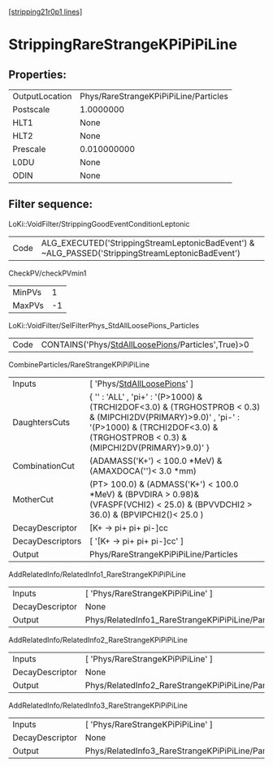 [[stripping21r0p1 lines]](./stripping21r0p1-index)

# StrippingRareStrangeKPiPiPiLine

## Properties:

|                |                                       |
|----------------|---------------------------------------|
| OutputLocation | Phys/RareStrangeKPiPiPiLine/Particles |
| Postscale      | 1.0000000                             |
| HLT1           | None                                  |
| HLT2           | None                                  |
| Prescale       | 0.010000000                           |
| L0DU           | None                                  |
| ODIN           | None                                  |

## Filter sequence:

LoKi::VoidFilter/StrippingGoodEventConditionLeptonic

|      |                                                                                                  |
|------|--------------------------------------------------------------------------------------------------|
| Code | ALG_EXECUTED('StrippingStreamLeptonicBadEvent') & ~ALG_PASSED('StrippingStreamLeptonicBadEvent') |

CheckPV/checkPVmin1

|        |     |
|--------|-----|
| MinPVs | 1   |
| MaxPVs | -1  |

LoKi::VoidFilter/SelFilterPhys_StdAllLoosePions_Particles

|      |                                                                                                           |
|------|-----------------------------------------------------------------------------------------------------------|
| Code | CONTAINS('Phys/[StdAllLoosePions](./stripping21r0p1-commonparticles-stdallloosepions)/Particles',True)\>0 |

CombineParticles/RareStrangeKPiPiPiLine

|                  |                                                                                                                                                                                                        |
|------------------|--------------------------------------------------------------------------------------------------------------------------------------------------------------------------------------------------------|
| Inputs           | [ 'Phys/[StdAllLoosePions](./stripping21r0p1-commonparticles-stdallloosepions)' ]                                                                                                                    |
| DaughtersCuts    | { '' : 'ALL' , 'pi+' : '(P\>1000) & (TRCHI2DOF\<3.0) & (TRGHOSTPROB \< 0.3) & (MIPCHI2DV(PRIMARY)\>9.0)' , 'pi-' : '(P\>1000) & (TRCHI2DOF\<3.0) & (TRGHOSTPROB \< 0.3) & (MIPCHI2DV(PRIMARY)\>9.0)' } |
| CombinationCut   | (ADAMASS('K+') \< 100.0 \*MeV) & (AMAXDOCA('')\< 3.0 \*mm)                                                                                                                                             |
| MotherCut        | (PT\> 100.0) & (ADMASS('K+') \< 100.0 \*MeV) & (BPVDIRA \> 0.98)& (VFASPF(VCHI2) \< 25.0) & (BPVVDCHI2 \> 36.0) & (BPVIPCHI2()\< 25.0 )                                                                |
| DecayDescriptor  | [K+ -\> pi+ pi+ pi-]cc                                                                                                                                                                               |
| DecayDescriptors | [ '[K+ -\> pi+ pi+ pi-]cc' ]                                                                                                                                                                       |
| Output           | Phys/RareStrangeKPiPiPiLine/Particles                                                                                                                                                                  |

AddRelatedInfo/RelatedInfo1_RareStrangeKPiPiPiLine

|                 |                                                    |
|-----------------|----------------------------------------------------|
| Inputs          | [ 'Phys/RareStrangeKPiPiPiLine' ]                |
| DecayDescriptor | None                                               |
| Output          | Phys/RelatedInfo1_RareStrangeKPiPiPiLine/Particles |

AddRelatedInfo/RelatedInfo2_RareStrangeKPiPiPiLine

|                 |                                                    |
|-----------------|----------------------------------------------------|
| Inputs          | [ 'Phys/RareStrangeKPiPiPiLine' ]                |
| DecayDescriptor | None                                               |
| Output          | Phys/RelatedInfo2_RareStrangeKPiPiPiLine/Particles |

AddRelatedInfo/RelatedInfo3_RareStrangeKPiPiPiLine

|                 |                                                    |
|-----------------|----------------------------------------------------|
| Inputs          | [ 'Phys/RareStrangeKPiPiPiLine' ]                |
| DecayDescriptor | None                                               |
| Output          | Phys/RelatedInfo3_RareStrangeKPiPiPiLine/Particles |
